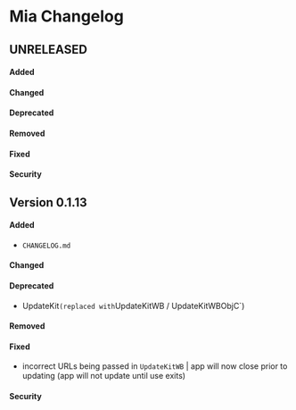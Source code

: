# Mia Changelog

## UNRELEASED

#### Added

#### Changed

#### Deprecated

#### Removed

#### Fixed

#### Security



## Version 0.1.13


#### Added
- `CHANGELOG.md`

#### Changed

#### Deprecated
- UpdateKit` (replaced with `UpdateKitWB / UpdateKitWBObjC`)

#### Removed

#### Fixed
- incorrect URLs being passed  in `UpdateKitWB` | app will now close prior to updating (app will not update until use exits)

#### Security
